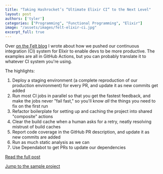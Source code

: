 ```yaml
---
title: "Taking Hashrocket’s “Ultimate Elixir CI” to the Next Level"
layout: post
authors: ['tyler']
categories: ["Programming", "Functional Programming", "Elixir"]
image: "/assets/images/felt-elixir-ci.jpg"
excerpt_full: true
---
```


Over [on the Felt blog](https://felt.com/blog/hashrocket-ultimate-elixir-to-the-next-level) I wrote about how we pushed our continuous integration (CI) system for Elixir to enable devs to be more productive. The examples are all in GitHub Actions, but you can probably translate it to whatever CI system you're using.

The highlights:

1. Deploy a staging environment (a complete reproduction of our production environment) for every PR, and update it as new commits get added
2. Run most CI jobs in parallel so that you get the fastest feedback, and make the jobs never "fail fast," so you'll know _all_ the things you need to fix on the first run
3. Refactor boilerplate for setting up and caching the project into shared "composite" actions
4. Clear the build cache when a human asks for a retry, neatly resolving mistrust of build caches
5. Report code coverage in the GitHub PR description, and update it as new commits are added
6. Run as much static analysis as we can
7. Use Dependabot to get PRs to update our dependencies 

[Read the full post](https://felt.com/blog/hashrocket-ultimate-elixir-to-the-next-level)

[Jump to the sample project](https://github.com/felt/ultimate-elixir-ci)
